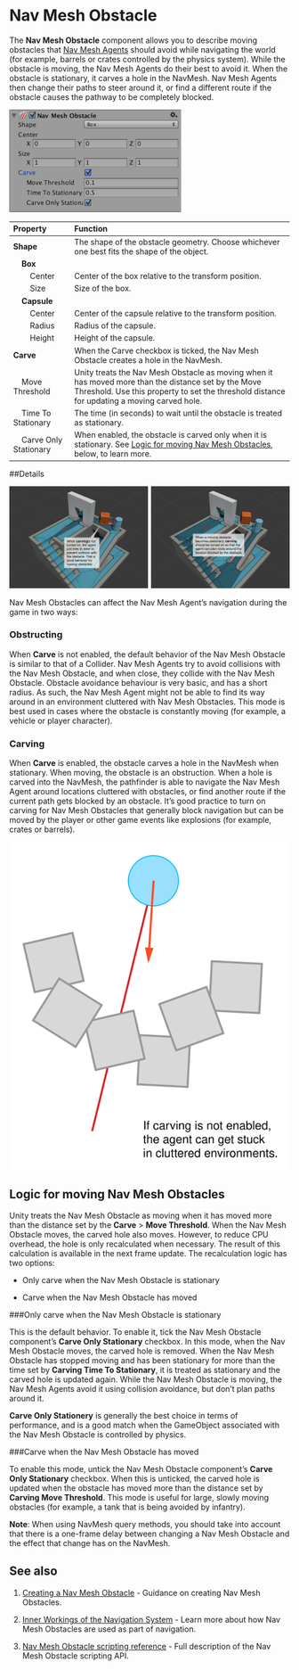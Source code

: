 # Nav Mesh Obstacle

The __Nav Mesh Obstacle__ component allows you to describe moving obstacles that [Nav Mesh Agents](class-NavMeshAgent) should avoid while navigating the world (for example, barrels or crates controlled by the physics system). While the obstacle is moving, the Nav Mesh Agents do their best to avoid it. When the obstacle is stationary, it carves a hole in the NavMesh. Nav Mesh Agents then change their paths to steer around it, or find a different route if the obstacle causes the pathway to be completely blocked.

![](../uploads/Main/NavMeshObstacle.png)

| **Property**| **Function** |
|:---|:---| 
| __Shape__| The shape of the obstacle geometry. Choose whichever one best fits the shape of the object. |
|&nbsp;&nbsp;&nbsp;&nbsp;__Box__|  |
| &nbsp;&nbsp;&nbsp;&nbsp;&nbsp;&nbsp;&nbsp;&nbsp;Center| Center of the box relative to the transform position. |
| &nbsp;&nbsp;&nbsp;&nbsp;&nbsp;&nbsp;&nbsp;&nbsp;Size| Size of the box. |
| &nbsp;&nbsp;&nbsp;&nbsp;__Capsule__|  |
| &nbsp;&nbsp;&nbsp;&nbsp;&nbsp;&nbsp;&nbsp;&nbsp;Center| Center of the capsule relative to the transform position. |
| &nbsp;&nbsp;&nbsp;&nbsp;&nbsp;&nbsp;&nbsp;&nbsp;Radius| Radius of the capsule. |
| &nbsp;&nbsp;&nbsp;&nbsp;&nbsp;&nbsp;&nbsp;&nbsp;Height| Height of the capsule. |
| __Carve__| When the Carve checkbox is ticked, the Nav Mesh Obstacle creates a hole in the NavMesh. |
| &nbsp;&nbsp;&nbsp;&nbsp;Move Threshold| Unity treats the Nav Mesh Obstacle as moving when it has moved more than the distance set by the Move Threshold. Use this property to set the threshold distance for updating a moving carved hole. |
| &nbsp;&nbsp;&nbsp;&nbsp;Time To Stationary| The time (in seconds) to wait until the obstacle is treated as stationary. |
| &nbsp;&nbsp;&nbsp;&nbsp;Carve Only Stationary| When enabled, the obstacle is carved only when it is stationary. See [Logic for moving Nav Mesh Obstacles](#LogicMovingObstacles), below, to learn more. |

##Details

![](../uploads/Main/NavMeshObstacleCarving.svg)

Nav Mesh Obstacles can affect the Nav Mesh Agent’s navigation during the game in two ways:

### Obstructing

When __Carve__ is not enabled, the default behavior of the Nav Mesh Obstacle is similar to that of a Collider. Nav Mesh Agents try to avoid collisions with the Nav Mesh Obstacle, and when close, they collide with the Nav Mesh Obstacle. Obstacle avoidance behaviour is very basic, and has a short radius. As such, the Nav Mesh Agent might not be able to find its way around in an environment cluttered with Nav Mesh Obstacles. This mode is best used in cases where the obstacle is constantly moving (for example, a vehicle or player character).

### Carving

When __Carve__ is enabled, the obstacle carves a hole in the NavMesh when stationary. When moving, the obstacle is an obstruction. When a hole is carved into the NavMesh, the pathfinder is able to navigate the Nav Mesh Agent around locations cluttered with obstacles, or find another route if the current path gets blocked by an obstacle. It’s good practice to turn on carving for Nav Mesh Obstacles that generally block navigation but can be moved by the player or other game events like explosions (for example, crates or barrels).

![](../uploads/Main/NavMeshObstacleTrap.svg)

<a name="LogicMovingObstacles"> </a>

## Logic for moving Nav Mesh Obstacles

Unity treats the Nav Mesh Obstacle as moving when it has moved more than the distance set by the __Carve__ > __Move Threshold__. When the Nav Mesh Obstacle moves, the carved hole also moves. However, to reduce CPU overhead, the hole is only recalculated when necessary. The result of this calculation is available in the next frame update. The recalculation logic has two options:

* Only carve when the Nav Mesh Obstacle is stationary

* Carve when the Nav Mesh Obstacle has moved

###Only carve when the Nav Mesh Obstacle is stationary

This is the default behavior. To enable it, tick the Nav Mesh Obstacle component’s __Carve Only Stationary__ checkbox. In this mode, when the Nav Mesh Obstacle moves, the carved hole is removed. When the Nav Mesh Obstacle has stopped moving and has been stationary for more than the time set by __Carving Time To Stationary__, it is treated as stationary and the carved hole is updated again. While the Nav Mesh Obstacle is moving, the Nav Mesh Agents avoid it using collision avoidance, but don’t plan paths around it. 

__Carve Only Stationery__ is generally the best choice in terms of performance, and is a good match when the GameObject associated with the Nav Mesh Obstacle is controlled by physics.

###Carve when the Nav Mesh Obstacle has moved

To enable this mode, untick the Nav Mesh Obstacle component’s __Carve Only Stationary__ checkbox. When this is unticked, the carved hole is updated when the obstacle has moved more than the distance set by __Carving Move Threshold__. This mode is useful for large, slowly moving obstacles (for example, a tank that is being avoided by infantry).

**Note**: When using NavMesh query methods, you should take into account that there is a one-frame delay between changing a Nav Mesh Obstacle and the effect that change has on the NavMesh.

## See also

1. [Creating a Nav Mesh Obstacle](nav-CreateNavMeshObstacle) - Guidance on creating Nav Mesh Obstacles.

2. [Inner Workings of the Navigation System](nav-InnerWorkings) - Learn more about how Nav Mesh Obstacles are used as part of navigation.

3. [Nav Mesh Obstacle scripting reference](ScriptRef:AI.NavMeshObstacle.html) - Full description of the Nav Mesh Obstacle scripting API.


